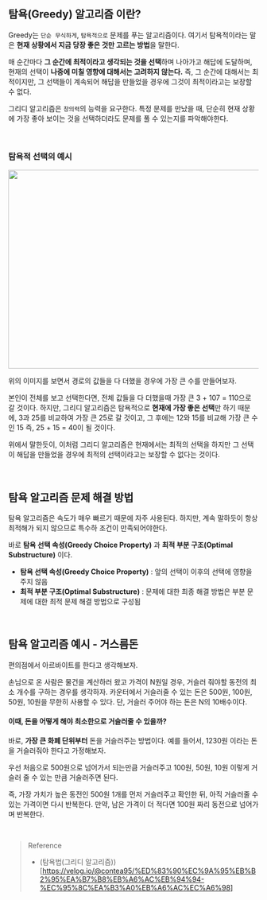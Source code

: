 ## 탐욕(Greedy) 알고리즘 이란?
Greedy는 `단순 무식하게`, `탐욕적으로` 문제를 푸는 알고리즘이다. 여기서 탐욕적이라는 말은 **현재 상황에서 지금 당장 좋은 것만 고르는 방법**을 말한다.

매 순간마다 **그 순간에 최적이라고 생각되는 것을 선택**하며 나아가고 해답에 도달하며, 현재의 선택이 **나중에 미칠 영향에 대해서는 고려하지 않는다.** 즉, 그 순간에 대해서는 최적이지만, 그 선택들이 계속되어 해답을 만들었을 경우에 그것이 최적이라고는 보장할 수 없다.

그리디 알고리즘은 `창의력`의 능력을 요구한다. 특정 문제를 만났을 때, 단순히 현재 상황에 가장 좋아 보이는 것을 선택하더라도 문제를 풀 수 있는지를 파악해야한다.

<br>

### 탐욕적 선택의 예시

<img src="https://user-images.githubusercontent.com/59376200/159645343-bb90b4fa-7aa8-4605-8b66-ba14c8cdce16.jpeg" width="600" height="400">

위의 이미지를 보면서 경로의 값들을 다 더했을 경우에 가장 큰 수를 만들어보자.

본인이 전체를 보고 선택한다면, 전체 값들을 다 더했을때 가장 큰 3 + 107 = 110으로 갈 것이다. 하지만, 그리디 알고리즘은 탐욕적으로 **현재에 가장 좋은 선택**만 하기 때문에, 3과 25를 비교하여 가장 큰 25로 갈 것이고, 그 후에는 12와 15를 비교해 가장 큰 수인 15 즉, 25 + 15 = 40이 될 것이다.

위에서 말한듯이, 이처럼 그리디 알고리즘은 현재에서는 최적의 선택을 하지만 그 선택이 해답을 만들었을 경우에 최적의 선택이라고는 보장할 수 없다는 것이다. 

<br>

## 탐욕 알고리즘 문제 해결 방법

탐욕 알고리즘은 속도가 매우 빠르기 때문에 자주 사용된다. 하지만, 계속 말하듯이 항상 최적해가 되지 않으므로 특수하 조건이 만족되어야한다.

바로 **탐욕 선택 속성(Greedy Choice Property)** 과 **최적 부분 구조(Optimal Substructure)** 이다.

- **탐욕 선택 속성(Greedy Choice Property)** : 앞의 선택이 이후의 선택에 영향을 주지 않음
- **최적 부분 구조(Optimal Substructure)** : 문제에 대한 최종 해결 방법은 부분 문제에 대한 최적 문제 해결 방법으로 구성됨

<br>

## 탐욕 알고리즘 예시 - 거스름돈
편의점에서 아르바이트를 한다고 생각해보자. 

손님으로 온 사람은 물건을 계산하러 왔고 가격이 N원일 경우, 거슬러 줘야할 동전의 최소 개수를 구하는 경우를 생각하자. 카운터에서 거슬러줄 수 있는 돈은 500원, 100원, 50원, 10원을 무한히 사용할 수 있다. 단, 거슬러 주어야 하는 돈은 N의 10배수이다.

#### **이때, 돈을 어떻게 해야 최소한으로 거슬러줄 수 있을까?**
바로, **가장 큰 화폐 단위부터** 돈을 거슬러주는 방법이다. 예를 들어서, 1230원 이라는 돈을 거슬러줘야 한다고 가정해보자.

우선 처음으로 500원으로 넘어가서 되는만큼 거슬러주고 100원, 50원, 10원 이렇게 거슬러 줄 수 있는 만큼 거술러주면 된다.

즉, 가장 가치가 높은 동전인 500원 1개를 먼저 거슬러주고 확인한 뒤, 아직 거슬러줄 수 있는 가격이면 다시 반복한다. 만약, 남은 가격이 더 적다면 100원 짜리 동전으로 넘어가며 반복한다.

<br>

> Reference
> - (탐욕법(그리디 알고리즘))[https://velog.io/@contea95/%ED%83%90%EC%9A%95%EB%B2%95%EA%B7%B8%EB%A6%AC%EB%94%94-%EC%95%8C%EA%B3%A0%EB%A6%AC%EC%A6%98]